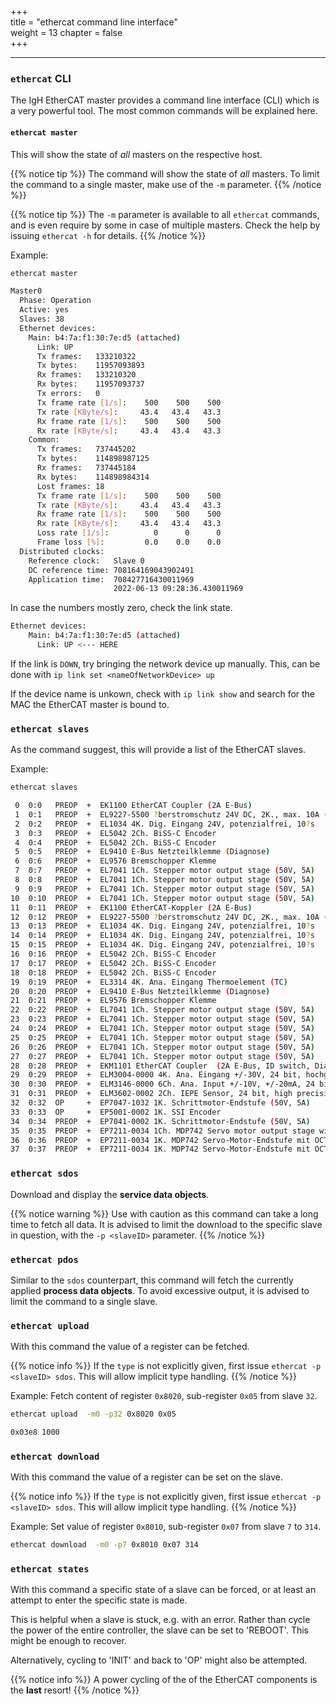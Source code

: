 +++  
title = "ethercat command line interface"   
weight = 13
chapter = false  
+++

***

### `ethercat` CLI

The IgH EtherCAT master provides a command line interface (CLI) which is a very powerful tool.
The most common commands will be explained here.

#### `ethercat master`
This will show the state of _all_ masters on the respective host.

{{% notice tip %}}
The command will show the state of _all_ masters. To limit the command to a single master, make use of the `-m` parameter.
{{% /notice %}}

{{% notice tip %}}
The `-m` parameter is available to all `ethercat` commands, and is even require by some in case of multiple masters. Check the help by issuing `ethercat -h` for details.
{{% /notice %}}

Example:
```bash
ethercat master
```
```bash
Master0
  Phase: Operation
  Active: yes
  Slaves: 38
  Ethernet devices:
    Main: b4:7a:f1:30:7e:d5 (attached)
      Link: UP
      Tx frames:   133210322
      Tx bytes:    11957093893
      Rx frames:   133210320
      Rx bytes:    11957093737
      Tx errors:   0
      Tx frame rate [1/s]:    500    500    500
      Tx rate [KByte/s]:     43.4   43.4   43.3
      Rx frame rate [1/s]:    500    500    500
      Rx rate [KByte/s]:     43.4   43.4   43.3
    Common:
      Tx frames:   737445202
      Tx bytes:    114898987125
      Rx frames:   737445184
      Rx bytes:    114898984314
      Lost frames: 18
      Tx frame rate [1/s]:    500    500    500
      Tx rate [KByte/s]:     43.4   43.4   43.3
      Rx frame rate [1/s]:    500    500    500
      Rx rate [KByte/s]:     43.4   43.4   43.3
      Loss rate [1/s]:          0      0      0
      Frame loss [%]:         0.0    0.0    0.0
  Distributed clocks:
    Reference clock:   Slave 0
    DC reference time: 708164169043902491
    Application time:  708427716430011969
                       2022-06-13 09:28:36.430011969
```

In case the numbers mostly zero, check the link state.
```bash
Ethernet devices:
    Main: b4:7a:f1:30:7e:d5 (attached)
      Link: UP <--- HERE
```
If the link is `DOWN`, try bringing the network device up manually.
This, can be done with `ip link set <nameOfNetworkDevice> up`

If the device name is unkown, check with `ip link show` and search for the MAC the EtherCAT master is bound to.

### `ethercat slaves`
As the command suggest, this will provide a list of the EtherCAT slaves.

Example:
```bash
ethercat slaves
```

```bash
 0  0:0   PREOP  +  EK1100 EtherCAT Coupler (2A E-Bus)
 1  0:1   PREOP  +  EL9227-5500 ?berstromschutz 24V DC, 2K., max. 10A (Summe), eins
 2  0:2   PREOP  +  EL1034 4K. Dig. Eingang 24V, potenzialfrei, 10?s
 3  0:3   PREOP  +  EL5042 2Ch. BiSS-C Encoder
 4  0:4   PREOP  +  EL5042 2Ch. BiSS-C Encoder
 5  0:5   PREOP  +  EL9410 E-Bus Netzteilklemme (Diagnose)
 6  0:6   PREOP  +  EL9576 Bremschopper Klemme
 7  0:7   PREOP  +  EL7041 1Ch. Stepper motor output stage (50V, 5A)
 8  0:8   PREOP  +  EL7041 1Ch. Stepper motor output stage (50V, 5A)
 9  0:9   PREOP  +  EL7041 1Ch. Stepper motor output stage (50V, 5A)
10  0:10  PREOP  +  EL7041 1Ch. Stepper motor output stage (50V, 5A)
11  0:11  PREOP  +  EK1100 EtherCAT-Koppler (2A E-Bus)
12  0:12  PREOP  +  EL9227-5500 ?berstromschutz 24V DC, 2K., max. 10A (Summe), eins
13  0:13  PREOP  +  EL1034 4K. Dig. Eingang 24V, potenzialfrei, 10?s
14  0:14  PREOP  +  EL1034 4K. Dig. Eingang 24V, potenzialfrei, 10?s
15  0:15  PREOP  +  EL1034 4K. Dig. Eingang 24V, potenzialfrei, 10?s
16  0:16  PREOP  +  EL5042 2Ch. BiSS-C Encoder
17  0:17  PREOP  +  EL5042 2Ch. BiSS-C Encoder
18  0:18  PREOP  +  EL5042 2Ch. BiSS-C Encoder
19  0:19  PREOP  +  EL3314 4K. Ana. Eingang Thermoelement (TC)
20  0:20  PREOP  +  EL9410 E-Bus Netzteilklemme (Diagnose)
21  0:21  PREOP  +  EL9576 Bremschopper Klemme
22  0:22  PREOP  +  EL7041 1Ch. Stepper motor output stage (50V, 5A)
23  0:23  PREOP  +  EL7041 1Ch. Stepper motor output stage (50V, 5A)
24  0:24  PREOP  +  EL7041 1Ch. Stepper motor output stage (50V, 5A)
25  0:25  PREOP  +  EL7041 1Ch. Stepper motor output stage (50V, 5A)
26  0:26  PREOP  +  EL7041 1Ch. Stepper motor output stage (50V, 5A)
27  0:27  PREOP  +  EL7041 1Ch. Stepper motor output stage (50V, 5A)
28  0:28  PREOP  +  EKM1101 EtherCAT Coupler  (2A E-Bus, ID switch, Diagnostics, is
29  0:29  PREOP  +  ELM3004-0000 4K. Ana. Eingang +/-30V, 24 bit, hochgenau
30  0:30  PREOP  +  ELM3146-0000 6Ch. Ana. Input +/-10V, +/-20mA, 24 bit, high prec
31  0:31  PREOP  +  ELM3602-0002 2Ch. IEPE Sensor, 24 bit, high precision
32  0:32  OP     +  EP7047-1032 1K. Schrittmotor-Endstufe (50V, 5A)
33  0:33  OP     +  EP5001-0002 1K. SSI Encoder
34  0:34  PREOP  +  EP7041-0002 1K. Schrittmotor-Endstufe (50V, 5A)
35  0:35  PREOP  +  EP7211-0034 1Ch. MDP742 Servo motor output stage with OCT (50V,
36  0:36  PREOP  +  EP7211-0034 1K. MDP742 Servo-Motor-Endstufe mit OCT (50V, 4,5A 
37  0:37  PREOP  +  EP7211-0034 1K. MDP742 Servo-Motor-Endstufe mit OCT (50V, 4,5A 
```

### `ethercat sdos`
Download and display the **service data objects**.

{{% notice warning %}}
Use with caution as this command can take a long time to fetch all data. It is advised to limit the download to the specific slave in question, with the `-p <slaveID>` parameter.
{{% /notice %}}

### `ethercat pdos`
Similar to the `sdos` counterpart, this command will fetch the currently applied **process data objects**.
To avoid excessive output, it is advised to limit the command to a single slave.

### `ethercat upload`
With this command the value of a register can be fetched.

{{% notice info %}}
If the `type` is not explicitly given, first issue `ethercat -p <slaveID> sdos`. This will allow implicit type handling.
{{% /notice %}}

Example:
Fetch content of register `0x8020`, sub-register `0x05` from slave `32`.
```bash
ethercat upload  -m0 -p32 0x8020 0x05
```

```bash
0x03e8 1000
```

### `ethercat download`
With this command the value of a register can be set on the slave.

{{% notice info %}}
If the `type` is not explicitly given, first issue `ethercat -p <slaveID> sdos`. This will allow implicit type handling.
{{% /notice %}}

Example:
Set value of register `0x8010`, sub-register `0x07` from slave `7` to `314`.
```bash
ethercat download  -m0 -p7 0x8010 0x07 314
```

### `ethercat states`
With this command a specific state of a slave can be forced, or at least an attempt to enter the specific state is made.

This is helpful when a slave is stuck, e.g. with an error. Rather than cycle the power of the entire controller, the slave can be set to 'REBOOT'. This might be enough to recover.

Alternatively, cycling to 'INIT' and back to 'OP' might also be attempted.

{{% notice info %}}
A power cycling of the of the EtherCAT components is the **last** resort! 
{{% /notice %}}
